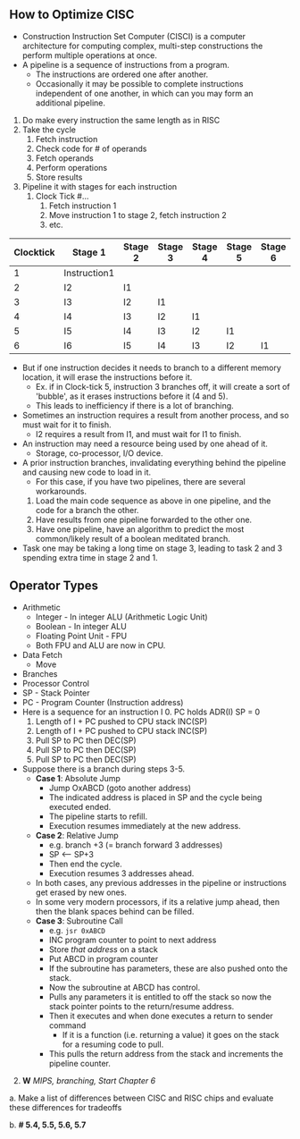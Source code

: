 ## How to Optimize CISC
- Construction Instruction Set Computer (CISCI) is a computer architecture for computing complex, multi-step constructions the perform multiple operations at once.
- A pipeline is a sequence of instructions from a program.
	- The instructions are ordered one after another.
	- Occasionally it may be possible to complete instructions independent of one another, in which can you may form an additional pipeline.
1. Do make every instruction the same length as in RISC
2. Take the cycle
	1. Fetch instruction
	2. Check code for # of operands
	3. Fetch operands
	4. Perform operations
	5. Store results
3. Pipeline it with stages for each instruction
	1. Clock Tick #...
		1. Fetch instruction 1
		2. Move instruction 1 to stage 2, fetch instruction 2
		3. etc.

| Clocktick | Stage 1      | Stage 2 | Stage 3 | Stage 4 | Stage 5 | Stage 6 |
| --------- | ------------ | ------- | ------- | ------- | ------- | ------- |
| 1         | Instruction1 |         |         |         |         |         |
| 2         | I2           | I1      |         |         |         |         |
| 3         | I3           | I2      | I1      |         |         |         |
| 4         | I4           | I3      | I2      | I1      |         |         |
| 5         | I5           | I4      | I3      | I2      | I1      |         |
| 6         | I6           | I5      | I4      | I3      | I2      | I1      |
- But if one instruction decides it needs to branch to a different memory location, it will erase the instructions before it.
	- Ex. if in Clock-tick 5, instruction 3 branches off, it will create a sort of 'bubble', as it erases instructions before it (4 and 5).
	- This leads to inefficiency if there is a lot of branching.
- Sometimes an instruction requires a result from another process, and so must wait for it to finish.
	- I2 requires a result from I1, and must wait for I1 to finish.
- An instruction may need a resource being used by one ahead of it.
	- Storage, co-processor, I/O device.
- A prior instruction branches, invalidating everything behind the pipeline and causing new code to load in it.
	- For this case, if you have two pipelines, there are several workarounds.
	1. Load the main code sequence as above in one pipeline, and the code for a branch the other.
	2. Have results from one pipeline forwarded to the other one.
	3. Have one pipeline, have an algorithm to predict the most common/likely result of a boolean meditated branch.
- Task one may be taking a long time on stage 3, leading to task 2 and 3 spending extra time in stage 2 and 1.
## Operator Types
- Arithmetic
	- Integer - In integer ALU (Arithmetic Logic Unit)
	- Boolean - In integer ALU
	- Floating Point Unit - FPU
	- Both FPU and ALU are now in CPU.
- Data Fetch
	- Move
- Branches
- Processor Control
- SP - Stack Pointer
- PC - Program Counter (Instruction address)
- Here is a sequence for an instruction I
	0. PC holds ADR(I)           SP = 0
	1. Length of I + PC pushed to CPU stack        INC(SP)
	2. Length of I + PC pushed to CPU stack        INC(SP)
	3. Pull SP to PC then DEC(SP)
	4. Pull SP to PC then DEC(SP)
	5. Pull SP to PC then DEC(SP)
- Suppose there is a branch during steps 3-5.
	- **Case 1**: Absolute Jump
		- Jump OxABCD (goto another address)
		- The indicated address is placed in SP and the cycle being executed ended.
		- The pipeline starts to refill.
		- Execution resumes immediately at the new address.
	- **Case 2**: Relative Jump
		- e.g. branch +3 (= branch forward 3 addresses)
		- SP <-- SP+3
		- Then end the cycle.
		- Execution resumes 3 addresses ahead.
	- In both cases, any previous addresses in the pipeline or instructions get erased by new ones.
	- In some very modern processors, if its a relative jump ahead, then then the blank spaces behind can be filled.
	- **Case 3**: Subroutine Call
		- e.g. `jsr 0xABCD`
		- INC program counter to point to next address
		- Store *that address* on a stack
		- Put ABCD in program counter
		- If the subroutine has parameters, these are also pushed onto the stack.
		- Now the subroutine at ABCD has control.
		- Pulls any parameters it is entitled to off the stack so now the stack pointer points to the return/resume address.
		- Then it executes and when done executes a return to sender command
			- If it is a function (i.e. returning a value) it goes on the stack for a resuming code to pull.
		- This pulls the return address from the stack and increments the pipeline counter.






2. **W** _MIPS, branching, Start Chapter 6_

a. Make a list of differences between CISC and RISC chips and evaluate these differences for tradeoffs

b. **# 5.4, 5.5, 5.6, 5.7**